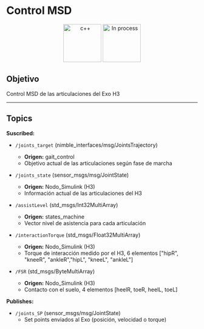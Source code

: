 # Control MSD

<div align="center">
    <img width=100px src="https://img.shields.io/badge/lenguage-%20c++-blue" alt="c++">
    <img width=100px src="https://img.shields.io/badge/status-in%20process-orange" alt="In process">
</div>

## Objetivo

Control MSD de las articulaciones del Exo H3


---

## Topics

**Suscribed:**

- `/joints_target` (nimble_interfaces/msg/JointsTrajectory)
  - **Origen:** gait_control
  - Objetivo actual de las articulaciones según fase de marcha

- `/joints_state` (sensor_msgs/msg/JointState)
  - **Origen:** Nodo_Simulink (H3)
  - Información actual de las articulaciones del H3

- `/assistLevel` (std_msgs/Int32MultiArray)
  - **Origen:** states_machine
  - Vector nivel de asistencia para cada articulación

- `/interactionTorque` (std_msgs/Float32MultiArray)
  - **Origen:** Nodo_Simulink (H3)
  - Torque de interacción medido por el H3, 6 elementos ["hipR", "kneeR", "ankleR","hipL", "kneeL", "ankleL"]

- `/FSR` (std_msgs/ByteMultiArray)
  - **Origen:** Nodo_Simulink (H3)
  - Contacto con el suelo, 4 elementos [heelR, toeR, heelL, toeL] 

**Publishes:**

- `/joints_SP` (sensor_msgs/msg/JointState)
  - Set points enviados al Exo (posición, velocidad o torque)
